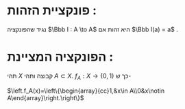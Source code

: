 # פונקציית הזהות :
נגיד שהפונקציה $\Bbb I : A \to A$ היא זהות אם $\Bbb I(a) = a$ .

# הפונקציה המציינת : 
תהי $X$ קבוצה ותהי $A \subset X$.
$f_A : X \to \{0,1\}$ כך ש-

$\left.f_A(x)=\left\{\begin{array}{cc}1,&x\in A\\0&x\notin A\end{array}\right.\right\}$ 